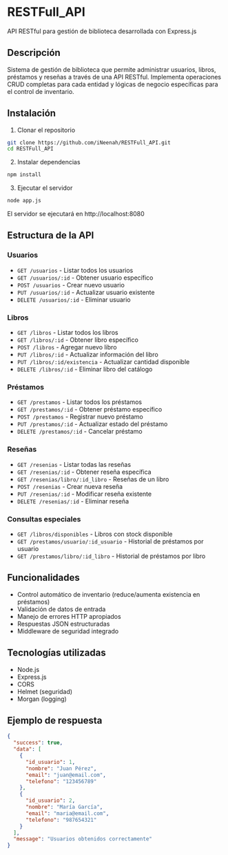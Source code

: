 # RESTFull_API

API RESTful para gestión de biblioteca desarrollada con Express.js

## Descripción

Sistema de gestión de biblioteca que permite administrar usuarios, libros, préstamos y reseñas a través de una API RESTful. Implementa operaciones CRUD completas para cada entidad y lógicas de negocio específicas para el control de inventario.

## Instalación

1. Clonar el repositorio
```bash
git clone https://github.com/iNeenah/RESTFull_API.git
cd RESTFull_API
```

2. Instalar dependencias
```bash
npm install
```

3. Ejecutar el servidor
```bash
node app.js
```

El servidor se ejecutará en http://localhost:8080

## Estructura de la API

### Usuarios
- `GET /usuarios` - Listar todos los usuarios
- `GET /usuarios/:id` - Obtener usuario específico
- `POST /usuarios` - Crear nuevo usuario
- `PUT /usuarios/:id` - Actualizar usuario existente
- `DELETE /usuarios/:id` - Eliminar usuario

### Libros
- `GET /libros` - Listar todos los libros
- `GET /libros/:id` - Obtener libro específico
- `POST /libros` - Agregar nuevo libro
- `PUT /libros/:id` - Actualizar información del libro
- `PUT /libros/:id/existencia` - Actualizar cantidad disponible
- `DELETE /libros/:id` - Eliminar libro del catálogo

### Préstamos
- `GET /prestamos` - Listar todos los préstamos
- `GET /prestamos/:id` - Obtener préstamo específico
- `POST /prestamos` - Registrar nuevo préstamo
- `PUT /prestamos/:id` - Actualizar estado del préstamo
- `DELETE /prestamos/:id` - Cancelar préstamo

### Reseñas
- `GET /resenias` - Listar todas las reseñas
- `GET /resenias/:id` - Obtener reseña específica
- `GET /resenias/libro/:id_libro` - Reseñas de un libro
- `POST /resenias` - Crear nueva reseña
- `PUT /resenias/:id` - Modificar reseña existente
- `DELETE /resenias/:id` - Eliminar reseña

### Consultas especiales
- `GET /libros/disponibles` - Libros con stock disponible
- `GET /prestamos/usuario/:id_usuario` - Historial de préstamos por usuario
- `GET /prestamos/libro/:id_libro` - Historial de préstamos por libro

## Funcionalidades

- Control automático de inventario (reduce/aumenta existencia en préstamos)
- Validación de datos de entrada
- Manejo de errores HTTP apropiados
- Respuestas JSON estructuradas
- Middleware de seguridad integrado



## Tecnologías utilizadas

- Node.js
- Express.js
- CORS
- Helmet (seguridad)
- Morgan (logging)

## Ejemplo de respuesta

```json
{
  "success": true,
  "data": [
    {
      "id_usuario": 1,
      "nombre": "Juan Pérez",
      "email": "juan@email.com",
      "telefono": "123456789"
    },
    {
      "id_usuario": 2,
      "nombre": "María García",
      "email": "maria@email.com",
      "telefono": "987654321"
    }
  ],
  "message": "Usuarios obtenidos correctamente"
}
```
